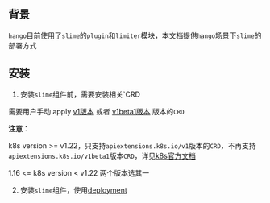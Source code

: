 ## 背景
`hango`目前使用了`slime`的`plugin`和`limiter`模块，本文档提供`hango`场景下`slime`的部署方式

## 安装

1. 安装`slime`组件前，需要安装相关`CRD

需要用户手动 apply [v1版本](install/crds-v1.yaml) 或者 [v1beta1版本](install/crds-v1beta1.yaml) 版本的`CRD`

**注意**：

k8s version >= v1.22，只支持`apiextensions.k8s.io/v1`版本的`CRD`，不再支持`apiextensions.k8s.io/v1beta1`版本`CRD`，详见[k8s官方文档](https://kubernetes.io/docs/reference/using-api/deprecation-guide/#customresourcedefinition-v122)

1.16 <= k8s version < v1.22 两个版本选其一

2. 安装`slime`组件，使用[deployment](install/slime-hango.yaml)
